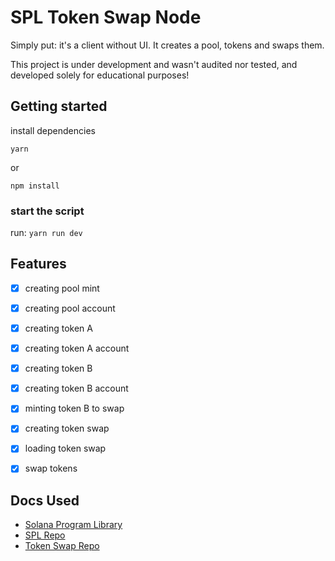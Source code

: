 # SPL Token Swap Node

Simply put: it's a client without UI. It creates a pool, tokens and swaps them. 

This project is under development and wasn't audited nor tested, and developed solely for educational purposes!

## Getting started

install dependencies

```yarn```

or 

```npm install```

### start the script

run:
```yarn run dev```
## Features

- [x]  creating pool mint
- [x]  creating pool account
- [x]  creating token A
- [x]  creating token A account
- [x]  creating token B
- [x]  creating token B account
- [x]  minting token B to swap
- [x]  creating token swap
- [x]  loading token swap
- [x]  swap tokens 




## Docs Used  
- [Solana Program Library](https://spl.solana.com/token-swap)
 - [SPL Repo](https://github.com/solana-labs/solana-program-library/tree/master/token-swap)
 - [Token Swap Repo](https://github.com/solana-labs/solana-program-library/tree/master/token-swap)
